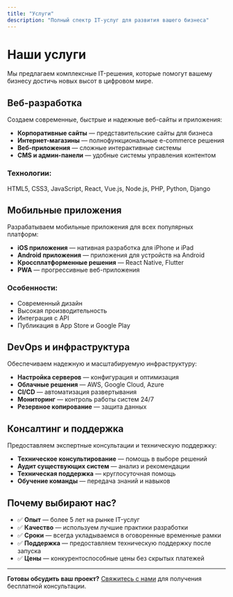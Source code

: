 ```yaml
---
title: "Услуги"
description: "Полный спектр IT-услуг для развития вашего бизнеса"
---
```


# Наши услуги

Мы предлагаем комплексные IT-решения, которые помогут вашему бизнесу достичь новых высот в цифровом мире.

## Веб-разработка

Создаем современные, быстрые и надежные веб-сайты и приложения:

- **Корпоративные сайты** — представительские сайты для бизнеса
- **Интернет-магазины** — полнофункциональные e-commerce решения
- **Веб-приложения** — сложные интерактивные системы
- **CMS и админ-панели** — удобные системы управления контентом

### Технологии:
HTML5, CSS3, JavaScript, React, Vue.js, Node.js, PHP, Python, Django

## Мобильные приложения

Разрабатываем мобильные приложения для всех популярных платформ:

- **iOS приложения** — нативная разработка для iPhone и iPad
- **Android приложения** — приложения для устройств на Android
- **Кроссплатформенные решения** — React Native, Flutter
- **PWA** — прогрессивные веб-приложения

### Особенности:
- Современный дизайн
- Высокая производительность
- Интеграция с API
- Публикация в App Store и Google Play

## DevOps и инфраструктура

Обеспечиваем надежную и масштабируемую инфраструктуру:

- **Настройка серверов** — конфигурация и оптимизация
- **Облачные решения** — AWS, Google Cloud, Azure
- **CI/CD** — автоматизация развертывания
- **Мониторинг** — контроль работы систем 24/7
- **Резервное копирование** — защита данных

## Консалтинг и поддержка

Предоставляем экспертные консультации и техническую поддержку:

- **Техническое консультирование** — помощь в выборе решений
- **Аудит существующих систем** — анализ и рекомендации
- **Техническая поддержка** — круглосуточная помощь
- **Обучение команды** — передача знаний и навыков

## Почему выбирают нас?

- ✅ **Опыт** — более 5 лет на рынке IT-услуг
- ✅ **Качество** — используем лучшие практики разработки
- ✅ **Сроки** — всегда укладываемся в оговоренные временные рамки
- ✅ **Поддержка** — предоставляем техническую поддержку после запуска
- ✅ **Цены** — конкурентоспособные цены без скрытых платежей

---

**Готовы обсудить ваш проект?** [Свяжитесь с нами](/contacts/) для получения бесплатной консультации.